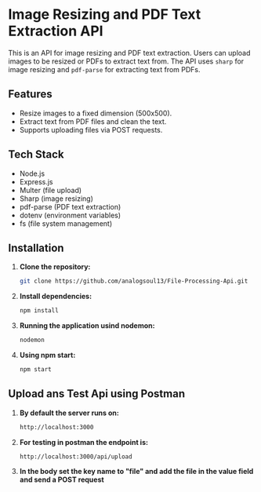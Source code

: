 # Image Resizing and PDF Text Extraction API

This is an API for image resizing and PDF text extraction. Users can upload images to be resized or PDFs to extract text from. The API uses `sharp` for image resizing and `pdf-parse` for extracting text from PDFs.

## Features
- Resize images to a fixed dimension (500x500).
- Extract text from PDF files and clean the text.
- Supports uploading files via POST requests.

## Tech Stack
- Node.js
- Express.js
- Multer (file upload)
- Sharp (image resizing)
- pdf-parse (PDF text extraction)
- dotenv (environment variables)
- fs (file system management)

## Installation

1. **Clone the repository:**
   ```bash
   git clone https://github.com/analogsoul13/File-Processing-Api.git
2. **Install dependencies:**
   ```bash
   npm install
3. **Running the application usind nodemon:**
   ```bash
   nodemon
4. **Using npm start:**
   ```bash
   npm start
## Upload ans Test Api using Postman
1. **By default the server runs on:**
   ```bash
   http://localhost:3000
2. **For testing in postman the endpoint is:**
   ```bash
   http://localhost:3000/api/upload
3. **In the body set the key name to "file" and add the file in the value field and send a POST request**


   
